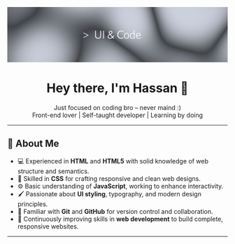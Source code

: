 <p align="center">
  <img src="Ui-pho.png" alt="Banner" />
</p>
<h1 align="center">Hey there, I'm Hassan 👋</h1>
<p align="center">
  Just focused on coding bro – never maind :)<br>
  Front-end lover | Self-taught developer | Learning by doing
</p>

---

## 🧠 About Me

- 💻 Experienced in **HTML** and **HTML5** with solid knowledge of web structure and semantics.  
- 🎨 Skilled in **CSS** for crafting responsive and clean web designs.  
- ⚙️ Basic understanding of **JavaScript**, working to enhance interactivity.  
- 🖌️ Passionate about **UI styling**, typography, and modern design principles.  
- 🔧 Familiar with **Git** and **GitHub** for version control and collaboration.  
- 🚀 Continuously improving skills in **web development** to build complete, responsive websites.

---
